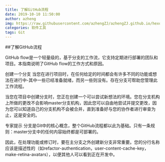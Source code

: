 ```yaml
---
title: 了解GitHub流程
date: 2019-10-10 11:50:00
author: azheng
img: https://raw.githubusercontent.com/azhengZJ/azhengZJ.github.io/hexo/themes/hexo-theme-matery/source/medias/banner/1.jpg
categories: 软件工具
tags: Git
---
```


##了解GitHub流程

GitHub flow是一个轻量级的，基于分支的工作流，它支持定期进行部署的团队和项目。本指南说明了GitHub flow的工作方式和原因。

创建一个分支
当您在进行项目时，在任何给定的时间都会有许多不同的功能或想法在进行中-其中一些已经准备就绪，而另一些则没有。存在分支可帮助您管理此工作流程。

当您在项目中创建分支时，您正在创建一个可以尝试新想法的环境。您在分支机构上所做的更改不会影响master分支机构，因此您可以自由地尝试并提交更改，因为您可以知道自己的分支机构不会被合并，直到准备好与您的协作者进行审查为止，这是安全的。

专家提示
分支是Git中的核心概念，整个GitHub流程都以此为基础。只有一条规则：master分支中的任何内容始终都是可部署的。

因此，在处理功能或修订时，要在主分支之外创建新分支非常重要。您的分行名称应该是描述性的（如refactor-authentication，user-content-cache-key，make-retina-avatars），以便其他人可以看到正在开发中。